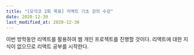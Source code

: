 ```yaml
---
title: "[모각코 2회 목표] 리액트 기초 강의 수강"
date: 2020-12-30
last_modified_at: 2020-12-30
---
```

이번 방학동안 리액트를 활용하여 웹 개인 프로젝트를 진행할 것이다. 리액트에 대한 지식이 없으므로 리액트 공부를 시작한다.